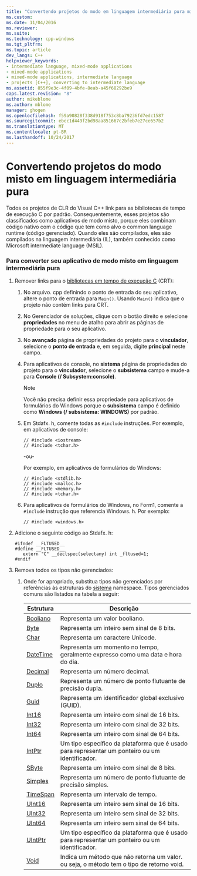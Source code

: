 ```yaml
---
title: "Convertendo projetos do modo em linguagem intermediária pura misto | Microsoft Docs"
ms.custom: 
ms.date: 11/04/2016
ms.reviewer: 
ms.suite: 
ms.technology: cpp-windows
ms.tgt_pltfrm: 
ms.topic: article
dev_langs: C++
helpviewer_keywords:
- intermediate language, mixed-mode applications
- mixed-mode applications
- mixed-mode applications, intermediate language
- projects [C++], converting to intermediate language
ms.assetid: 855f9e3c-4f09-4bfe-8eab-a45f68292be9
caps.latest.revision: "8"
author: mikeblome
ms.author: mblome
manager: ghogen
ms.openlocfilehash: f59a90828f338d918f753c8ba79236fd7edc1587
ms.sourcegitcommit: ebec1d449f2bd98aa851667c2bfeb7e27ce657b2
ms.translationtype: MT
ms.contentlocale: pt-BR
ms.lasthandoff: 10/24/2017
---
```

# <a name="converting-projects-from-mixed-mode-to-pure-intermediate-language"></a>Convertendo projetos do modo misto em linguagem intermediária pura
Todos os projetos de CLR do Visual C++ link para as bibliotecas de tempo de execução C por padrão. Consequentemente, esses projetos são classificados como aplicativos de modo misto, porque eles combinam código nativo com o código que tem como alvo o common language runtime (código gerenciado). Quando eles são compilados, eles são compilados na linguagem intermediária (IL), também conhecido como Microsoft intermediate language (MSIL).  
  
### <a name="to-convert-your-mixed-mode-application-into-pure-intermediate-language"></a>Para converter seu aplicativo de modo misto em linguagem intermediária pura  
  
1.  Remover links para o [bibliotecas em tempo de execução C](../c-runtime-library/crt-library-features.md) (CRT):  
  
    1.  No arquivo. cpp definindo o ponto de entrada do seu aplicativo, altere o ponto de entrada para `Main()`. Usando `Main()` indica que o projeto não contém links para CRT.  
  
    2.  No Gerenciador de soluções, clique com o botão direito e selecione **propriedades** no menu de atalho para abrir as páginas de propriedade para o seu aplicativo.  
  
    3.  No **avançado** página de propriedades do projeto para o **vinculador**, selecione o **ponto de entrada** e, em seguida, digite **principal** neste campo.  
  
    4.  Para aplicativos de console, no **sistema** página de propriedades do projeto para o **vinculador**, selecione o **subsistema** campo e mude-a para **Console (/ Subsystem:console)**.  
  
        > [!NOTE]
        >  Você não precisa definir essa propriedade para aplicativos de formulários do Windows porque o **subsistema** campo é definido como **Windows (/ subsistema: WINDOWS)** por padrão.  
  
    5.  Em Stdafx. h, comente todas as `#include` instruções. Por exemplo, em aplicativos de console:  
  
        ```  
        // #include <iostream>  
        // #include <tchar.h>  
        ```  
  
         -ou-  
  
         Por exemplo, em aplicativos de formulários do Windows:  
  
        ```  
        // #include <stdlib.h>  
        // #include <malloc.h>  
        // #include <memory.h>  
        // #include <tchar.h>  
        ```  
  
    6.  Para aplicativos de formulários do Windows, no Form1, comente a `#include` instrução que referencia Windows. h. Por exemplo:  
  
        ```  
        // #include <windows.h>  
        ```  
  
2.  Adicione o seguinte código ao Stdafx. h:  
  
    ```  
    #ifndef __FLTUSED__  
    #define __FLTUSED__  
       extern "C" __declspec(selectany) int _fltused=1;  
    #endif  
    ```  
  
3.  Remova todos os tipos não gerenciados:  
  
    1.  Onde for apropriado, substitua tipos não gerenciados por referências às estruturas do [sistema](https://msdn.microsoft.com/en-us/library/system.appdomainmanager.appdomainmanager.aspx) namespace. Tipos gerenciados comuns são listados na tabela a seguir:  
  
        |Estrutura|Descrição|  
        |---------------|-----------------|  
        |[Booliano](https://msdn.microsoft.com/en-us/library/system.boolean\(v=vs.140\).aspx)|Representa um valor booliano.|  
        |[Byte](https://msdn.microsoft.com/en-us/library/system.byte\(v=vs.140\).aspx)|Representa um inteiro sem sinal de 8 bits.|  
        |[Char](https://msdn.microsoft.com/en-us/library/system.char\(v=vs.140\).aspx)|Representa um caractere Unicode.|  
        |[DateTime](https://msdn.microsoft.com/en-us/library/system.datetime.datetime.aspx)|Representa um momento no tempo, geralmente expresso como uma data e hora do dia.|  
        |[Decimal](https://msdn.microsoft.com/en-us/library/system.decimal\(v=vs.140\).aspx)|Representa um número decimal.|  
        |[Duplo](https://msdn.microsoft.com/en-us/library/system.double\(v=vs.140\).aspx)|Representa um número de ponto flutuante de precisão dupla.|  
        |[Guid](https://msdn.microsoft.com/en-us/library/system.guid\(v=vs.140\).aspx)|Representa um identificador global exclusivo (GUID).|  
        |[Int16](https://msdn.microsoft.com/en-us/library/system.int16\(v=vs.140\).aspx)|Representa um inteiro com sinal de 16 bits.|  
        |[Int32](https://msdn.microsoft.com/en-us/library/system.int32\(v=vs.140\).aspx)|Representa um inteiro com sinal de 32 bits.|  
        |[Int64](https://msdn.microsoft.com/en-us/library/system.int64\(v=vs.140\).aspx)|Representa um inteiro com sinal de 64 bits.|  
        |[IntPtr](https://msdn.microsoft.com/en-us/library/system.intptr\(v=vs.140\).aspx)|Um tipo específico da plataforma que é usado para representar um ponteiro ou um identificador.|  
        |[SByte](https://msdn.microsoft.com/en-us/library/system.byte.aspx)|Representa um inteiro com sinal de 8 bits.|  
        |[Simples](https://msdn.microsoft.com/en-us/library/system.single.aspx)|Representa um número de ponto flutuante de precisão simples.|  
        |[TimeSpan](https://msdn.microsoft.com/en-us/library/system.timespan\(v=vs.140\).aspx)|Representa um intervalo de tempo.|  
        |[UInt16](https://msdn.microsoft.com/en-us/library/system.uint16\(v=vs.140\).aspx)|Representa um inteiro sem sinal de 16 bits.|  
        |[UInt32](https://msdn.microsoft.com/en-us/library/system.uint32\(v=vs.140\).aspx)|Representa um inteiro sem sinal de 32 bits.|  
        |[UInt64](https://msdn.microsoft.com/en-us/library/system.uint64\(v=vs.140\).aspx)|Representa um inteiro sem sinal de 64 bits.|  
        |[UIntPtr](https://msdn.microsoft.com/en-us/library/system.uintptr\(v=vs.140\).aspx)|Um tipo específico da plataforma que é usado para representar um ponteiro ou um identificador.|  
        |[Void](https://msdn.microsoft.com/en-us/library/system.void\(v=vs.140\).aspx)|Indica um método que não retorna um valor. ou seja, o método tem o tipo de retorno void.|